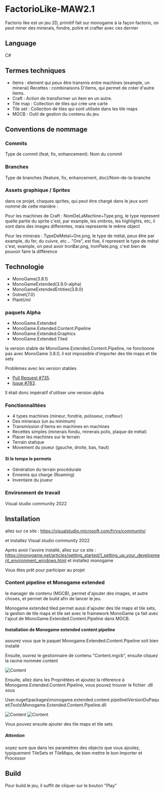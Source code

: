 # FactorioLike-MAW2.1

Factorio like est un jeu 2D, primitif fait sur monogame à la façon factorio, on peut miner des minerais, fondre, polire et crafter avec ces dernier

## Language

C#

## Termes techniques

- Items : élement qui peux être transmis entre machines (example, un minerai)
Recettes : combinaisons D'items, qui permet de créer d'autre items.
- Craft : Action de transformer un item en un autre.
- Tile map : Collection de tiles qui crée une carte
- Tile set : Collection de tiles qui sont utilisée dans les tile maps
- MGCB : Outil de gestion du contenu du jeu

## Conventions de nommage

### Commits

Type de commit (feat, fix, enhancement): Nom du commit

### Branches

Type de branches (feature, fix, enhancement, doc)/Nom-de-la-branche

### Assets graphique / Sprites

dans ce projet, chaques sprites, qui peut être chargé dans le jeux sont nommé de cette manière :

Pour les machines de Craft : NomDeLaMachine+Type.png, le type represent quelle partie du sprite c'est, par example, les ombres, les highlights, etc, il sont dans des images differentes, mais represente le même object

Pour les minerais : TypeDeMetal+Ore.png, le type de métal, peux être par example, du fer, du cuivre, etc... "Ore", est fixe, il represent le type de métal c'est, example, on peut avoir IronBar.png, IronPlate.png, c'est bien de pouvoir faire la différence



## Technologie

- MonoGame(3.8.1)
- MonoGameExtended(3.9.0-alpha)
- MonoGameExtendedEntities(3.8.0)
- Dotnet(7.0)
- PlantUml

### paquets Alpha

- MonoGame.Extended
- MonoGame.Extended.Content.Pipeline
- MonoGame.Extended.Graphics
- MonoGame.Extended.Tiled

la version stable de MonoGame.Extended.Content.Pipeline, ne fonctionne pas avec MonoGame 3.8.0, il est impossible d'importer des tile maps et tile sets

Problèmes avec les version stables
- [Pull Request #735](https://github.com/craftworkgames/MonoGame.Extended/pull/735).
- [Issue #783](https://github.com/craftworkgames/MonoGame.Extended/issues/783).

Il était donc impératif d'utiliser une version alpha

### Fonctionnalitées

- 4 types machines (mineur, fondrie, polisseur, crafteur)
- Des mineraux (un au minimum)
- Transmission d'items en machines en machines
- Recettes simples (minerais fondu, minerais polis, plaque de métal)
- Placer les machines sur le terrain
- Terrain statique
- Movement du joueur (gauche, droite, bas, haut)

#### Si le temps le permets

- Génération du terrain procédurale
- Ennemis qui charge (Roaming)
- Inventaire du joueur

### Environment de travail

Visual studio community 2022


## Installation

allez sur ce site : https://visualstudio.microsoft.com/fr/vs/community/

et installez Visual studio community 2022

Après avoir l'avoire installé, allez sur ce site : https://monogame.net/articles/getting_started/1_setting_up_your_development_environment_windows.html et installez monogame

Vous êtes prêt pour participer au projet


### Content pipeline et Monogame extended

le manager de contenu (MGCB), permet d'ajouter des images, et autre choses, et permet de build afin de lancer le jeu.

Monogame extended tiled permet aussi d'ajouter des tile maps et tile sets, la gestion de tile maps et tile set avec le framework MonoGame çe fait avec l'ajout de MonoGame.Extended.Content.Pipeline dans MGCB.

#### Installation de Monogame extended content pipeline

assurez vous que le paquet Monogame.Extended.Content.Pipeline soit bien installé

Ensuite, ouvrez le gestionnaire de contenu "Content.mgcb", ensuite cliquez la racine nommée content

![Content](Doc/Images/Content.PNG "Content")

Ensuite, allez dans les Propriétées et ajoutez la réference à Monogame.Extended.Content.Pipeline, vous pouvez trouver le fichier .dll sous 

User\.nuget\packages\monogame.extended.content.pipeline\VersionDuPaquet\Tools\Monogame.Extended.Content.Pipeline.dll

![Content](Doc/Images/Propreties.PNG "Content")
![Content](Doc/Images/Reference.PNG "Content")

Vous pouvez ensuite ajouter des tile maps et tile sets

##### Attention

soyez sure que dans les paramètres des objects que vous ajoutez, typiquement TileSets et TileMaps, de bien mettre le bon Importer et Processor

## Build

Pour build le jeu, il suffit de cliquer sur le bouton "Play"
